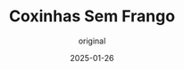 ---
layout: post
layout-type: 2
date: 2025-01-26
title: "Coxinhas Sem Frango"
description: "Coxinhas veganas com recheio cremoso, 'frango' desfiado e massa dourada crocante"
keywords: "Coxinhas veganas, Receita de coxinhas sem frango, Coxinhas com recheio cremoso vegano, Coxinhas de seitan desfiado, Coxinhas crocantes sem carne, Massa para coxinhas veganas, Receita vegana de entrada, Coxinhas fritas veganas, Coxinhas fáceis e saborosas, Recheio vegano para coxinhas"
permalink: /coxinhas-sem-frango/
type: ["Entrada"]
image: "/assets/img/coxinha-sem-frango.webp"
serve: 25 coxinhas
diet: ["s-frutos-secos"]
time-total: 110
time-prepar: 50
time-confe: 60
calorias: 96
proteinas: 4
lipidos: 4.8
hidratos: 9.6
author: original
new: "yes"
ingredients:
    o Recheio Cremoso de 'Queijo':
    - 200 gr | de Cream Cheese (usei da Violife)
    - 2 c.sopa | de Levedura Nutricional
    - 2 c.sopa | de Sumo de Limão
    - 0.5 c.sopa | de Vinagre
    - 0.5 c.chá | de Sal
    - 0.25 c.chá | de Pimenta Preta
    - 0.75 c.chá | de Alho em pó
    - 30-60 ml | de Leite Vegetal
    o 'Frango' desfiado:
    - 400 gr | de Grão-de-bico cozido
    - 120 ml | de Água
    - 4 c.sopa | de Molho de Soja
    - 2 c.chá | de Mostarda Dijon
    - 2 c.chá | de Sal
    - 80 gr | de Farinha de Trigo
    - 120 gr | de Glúten de Trigo
    - 1 | Cebola
    - 3 dentes | de Alho
    - 4 folhas | de Louro
    - "| Caldo de Legumes q.b."
    - "| Salsa q.b."
    - "| Paprika q.b."
    - "| Paprika Fumada q.b."
    - "| Pimenta Caiena q.b."
    o Recheio:
    - 250 gr | de Seitan desfiado
    - 0.5 | Cebola picada
    - 2 | Tomates médios picados
    - 3 dentes | de Alho picados
    - 1 | Malagueta picada (opcional)
    - 180 ml | de Caldo de Legumes reservado (da preparação do 'frango')
    - 2 c.sopa | de Manteiga Vegan
    - 2 c.sopa | de Farinha de Trigo
    - 3 c.sopa | de Salsa picada
    - 0.5 c.chá | de Orégãos secos
    - 1 c.chá | de Colorau
    - "| Sal q.b."
    - "| Pimenta Preta q.b."
    a Massa para moldar:
    - 625 ml | de Caldo de Legumes reservado (da preparação do 'frango')
    - 280 gr | de Farinha de Trigo
    - 50 gr | de Manteiga Vegan
    - 0.75 c.chá | de Sal
    a Montagem e o Panado:
    - 10 c.sopa | de Água
    - 3 c.sopa | de Amido de Milho
    - 200 gr | de Pão Ralado
    - 1 L |  de Óleo para fritar
instructions:
    o Recheio Cremoso de 'Queijo':
    - Colocar o cream cheese, a levedura nutricional, o sumo de limão, o vinagre de maçã, o sal, a pimenta e o alho em pó num processador de alimentos ou liquidificador.
    - Triturar até obter uma mistura homogénea e cremosa. Raspar as laterais do recipiente, se necessário.
    - Ajustar a consistência com o leite vegetal, adicionando aos poucos, até atingir a textura desejada.
    - Transferir para um recipiente hermético e refrigerar até usar (dura até 5 dias).
    o 'Frango' desfiado:
    - Triturar o grão-de-bico com a água até obter uma pasta uniforme.
    - Adicionar o molho de soja, a mostarda, o sal, a farinha e o glúten. Misturar bem até formar uma massa consistente.
    - Dividir a massa em 3 porções, moldá-las em formato de "salsichas" e dar um nó em cada uma.
    - Numa panela, adicionar o caldo de legumes, a cebola, o alho, a salsa, o louro, a paprika e a pimenta. Cozinhar o seitan neste caldo, em lume brando, durante 40 minutos.
    - Retirar o seitan, deixar arrefecer e desfiar grosseiramente (desfiar apenas a quantidade indicada na secção do recheio. O restante pode ser congelado para utilização em outras receitas posteriormente). Reservar o caldo para os próximos passos.
    o Recheio:
    - Numa panela, derreter a manteiga em lume médio. Adicionar a cebola e uma pitada de sal. Refogar até amolecer.
    - Juntar o alho, a malagueta, o colorau e os orégãos. Refogar por 1 minuto.
    - Acrescentar os tomates e cozinhar até formar uma pasta.
    - Adicionar o seitan desfiado, temperar com sal e pimenta e envolver bem. Regar com o caldo reservado e cozinhar por 10 minutos, até secar ligeiramente.
    - Polvilhar com a farinha, misturar bem e deixar engrossar. Finalizar com a salsa e deixar arrefecer.
    a Massa para moldar:
    - Numa panela, aquecer o caldo de legumes, a manteiga e o sal até ferver.
    - Reduzir o lume e adicionar a farinha aos poucos, mexendo bem até formar uma massa uniforme. Cozinhar por 2 minutos até formar uma película no fundo da panela.
    - Transferir a massa para uma superfície limpa e deixar arrefecer até estar morna. Amassar por 1 minuto até a massa ficar macia e homogénea.
    a Montagem e o Panado:
    - Dividir a massa em pequenas bolinhas. Abrir cada bolinha com o polegar, formando uma cavidade no centro.
    - Colocar uma porção do 'queijo' vegan no centro e cubrir com o recheio de seitan. Fechar puxando as bordas e moldar em forma de coxinha, beliscando a ponta.
    - Passar cada coxinha na mistura de água com maizena e depois no pão ralado. Repetir para maior crocância.
    - Aquecer o óleo e fritar as coxinhas até ficarem douradas. Retirar e deixar escorrer em papel absorvente.
notes:
    - Se a preparação do 'frango' não produzir quantidade suficiente de caldo de legumes, divida-o em duas partes e adicione água até completar a quantidade necessária para cada etapa.
---